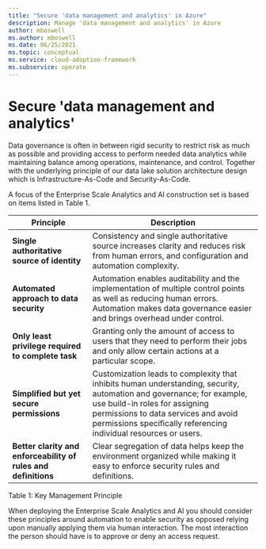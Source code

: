 ```yaml
---
title: "Secure 'data management and analytics' in Azure"
description: Manage 'data management and analytics' in Azure
author: mboswell
ms.author: mboswell
ms.date: 06/25/2021
ms.topic: conceptual
ms.service: cloud-adoption-framework
ms.subservice: operate
---
```


# Secure 'data management and analytics'

Data governance is often in between rigid security to restrict risk as much as possible and providing access to perform needed data analytics while maintaining balance among operations, maintenance, and control. Together with the underlying principle of our data lake solution architecture design which is Infrastructure-As-Code and Security-As-Code.

A focus of the Enterprise Scale Analytics and AI construction set is based on items listed in Table 1.

| Principle  |Description|
|--|--|
| **Single authoritative source of identity**| Consistency and single authoritative source increases clarity and reduces risk from human errors, and configuration and automation complexity. |
| **Automated approach to data security**| Automation enables auditability and the implementation of multiple control points as well as reducing human errors. Automation makes data governance easier and brings overhead under control.|
| **Only least privilege required to complete task**| Granting only the amount of access to users that they need to perform their jobs and only allow certain actions at a particular scope.| |
|  **Simplified but yet secure permissions**| Customization leads to complexity that inhibits human understanding, security, automation and governance; for example, use build-in roles for assigning permissions to data services and avoid permissions specifically referencing individual resources or users.|
| **Better clarity and enforceability of rules and definitions**| Clear segregation of data helps keep the environment organized while making it easy to enforce security rules and definitions. |

Table 1: Key Management Principle

When deploying the Enterprise Scale Analytics and AI you should consider these principles around automation to enable security as opposed relying upon manually applying them via human interaction. The most interaction the person should have is to approve or deny an access request.
